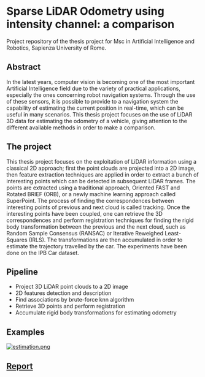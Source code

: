 # Sparse LiDAR Odometry using intensity channel: a comparison
Project repository of the thesis project for Msc in Artificial Intelligence and Robotics, Sapienza University of Rome. 

## Abstract
In the latest years, computer vision is becoming one of the most important Artificial Intelligence field due to the variety of practical applications, especially the ones concerning robot navigation systems. Through the use of these sensors, it is possible to provide to a navigation system the capability of estimating the current position in real-time, which can be useful in many scenarios. This thesis project focuses on the use of LiDAR 3D data for estimating the odometry of a vehicle, giving attention to the different available methods in order to make a comparison.

## The project
This thesis project focuses on the exploitation of LiDAR information using a classical 2D approach; first the point clouds are projected into a 2D image, then feature extraction techniques are applied in order to extract a bunch of interesting points which can be detected in subsequent LiDAR frames. The points are extracted using a traditional approach, Oriented FAST and Rotated BRIEF (ORB), or a newly machine learning approach called SuperPoint. The process of finding the correspondences between interesting points of previous and next cloud is called tracking. Once the interesting points have been coupled, one can retrieve the 3D correspondences and perform registration techniques for finding the rigid body transformation between the previous and the next cloud, such as Random Sample Consensus (RANSAC) or Iterative Reweighed Least-Squares (IRLS). The transformations are then accumulated in order to estimate the trajectory travelled by the car. The experiments have been done on the IPB Car dataset.

## Pipeline
- Project 3D LiDAR point clouds to a 2D image
- 2D features detection and description
- Find associations by brute-force knn algorithm
- Retrieve 3D points and perform registration
- Accumulate rigid body transformations for estimating odometry

## Examples
[![estimation.png](https://i.postimg.cc/kXkhwYRJ/estimation.png)](https://postimg.cc/1frH3HK2)

## [Report](https://github.com/Starnino/lidar_slam/blob/main/Sparse_LiDAR_Odometry.pdf)
